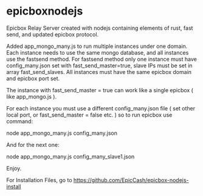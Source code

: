 # epicboxnodejs
Epicbox Relay Server created with nodejs containing elements of rust, fast send, and updated epicbox protocol.

Added app_mongo_many.js to run multiple instances under one domain. Each instance needs to use the same mongo database, and all instances use the fastsend method.
For fastsend method only one instance must have config_many.json set with fast_send_master=true, slave IPs must be set in array fast_send_slaves.
All instances must have the same epicbox domain and epicbox port set.

The instance with fast_send_master = true can work like a single epicbox ( like app_mongo.js ).

For each instance you must use a different config_many.json file ( set other local port, or fast_send_master = false etc. ) so to run epicbox use command:

node app_mongo_many.js config_many.json

And for the next one:

node app_mongo_many.js config_many_slave1.json

Enjoy.

For Installation Files, go to https://github.com/EpicCash/epicbox-nodejs-install

